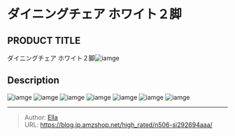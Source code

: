 # ダイニングチェア ホワイト２脚


## PRODUCT TITLE 

ダイニングチェア ホワイト２脚![iamge](https://b2bfiles1.gigab2b.cn/image/wkseller/7404/餐桌椅/20210711_742cbb4ee40b70b10f9cf105fd0ab891.jpg)

## Description











![iamge](https://b2bfiles1.gigab2b.cn/image/wkseller/7404/餐桌椅/20210711_aca0210760f23fc031ce1abcaf452c77.jpg)
![iamge](https://b2bfiles1.gigab2b.cn/image/wkseller/7404/20220817_fe09f3334aa1f852af495da6cb67b785.jpg)
![iamge](https://b2bfiles1.gigab2b.cn/image/wkseller/7404/20220817_6a7b1de7e2a0224e2392df9755099068.jpg)
![iamge](https://b2bfiles1.gigab2b.cn/image/wkseller/7404/20220817_02da25bf896bdaf8a4b91a41d816dea3.jpg)
![iamge](https://b2bfiles1.gigab2b.cn/image/wkseller/7404/20220817_97cc0d81f14eb9b2cdc168674e01525d.jpg)
![iamge](https://b2bfiles1.gigab2b.cn/image/wkseller/7404/20220817_76b7edcc5b33a97af8f0dc142fbe02c8.jpg)
![iamge](https://b2bfiles1.gigab2b.cn/image/wkseller/7404/20220817_bc4b90532b07d1988df84d6c0da051ba.jpg)


---

> Author: [Ella](https://blog.jp.amzshop.net/)  
> URL: https://blog.jp.amzshop.net/high_rated/n506-si292694aaa/  

